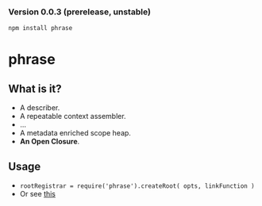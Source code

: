### Version 0.0.3 (prerelease, unstable)

`npm install phrase`

phrase
======

What is it?
-----------

* A describer.
* A repeatable context assembler.
* ...
* A metadata enriched scope heap.
* **An Open Closure**.


Usage
-----

* `rootRegistrar = require('phrase').createRoot( opts, linkFunction )`
* Or see [this](https://github.com/nomilous/phrase/blob/master/spec/intergations_spec.coffee)


